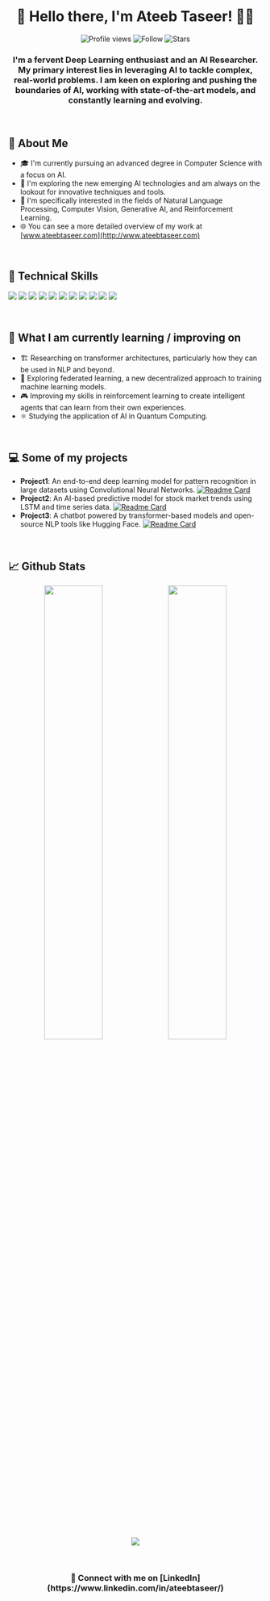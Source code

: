 <h1 align="center">👋 Hello there, I'm Ateeb Taseer! 👨‍💻</h1>

<div align="center">
  
![Profile views](https://gpvc.arturio.dev/Cardano-max)
![Follow](https://img.shields.io/github/followers/Cardano-max?label=Follow)
![Stars](https://img.shields.io/github/stars/Cardano-max?affiliations=OWNER%2CCOLLABORATOR)
  
</div>

<h3 align="center">I'm a fervent Deep Learning enthusiast and an AI Researcher. My primary interest lies in leveraging AI to tackle complex, real-world problems. I am keen on exploring and pushing the boundaries of AI, working with state-of-the-art models, and constantly learning and evolving.</h3>

<br />

## 🚀 About Me

- 🎓 I'm currently pursuing an advanced degree in Computer Science with a focus on AI.
- 🌱 I'm exploring the new emerging AI technologies and am always on the lookout for innovative techniques and tools.
- 🧠 I'm specifically interested in the fields of Natural Language Processing, Computer Vision, Generative AI, and Reinforcement Learning.
- 🌐 You can see a more detailed overview of my work at [www.ateebtaseer.com](http://www.ateebtaseer.com)

<br />

## 💼 Technical Skills

<p>
  <img src="https://img.shields.io/badge/Python-3776AB?style=for-the-badge&logo=python&logoColor=white" />
  <img src="https://img.shields.io/badge/C++-00599C?style=for-the-badge&logo=c%2B%2B&logoColor=white" />
  <img src="https://img.shields.io/badge/Java-ED8B00?style=for-the-badge&logo=java&logoColor=white" />
  <img src="https://img.shields.io/badge/JavaScript-F7DF1E?style=for-the-badge&logo=javascript&logoColor=black" />
  <img src="https://img.shields.io/badge/SQL-4479A1?style=for-the-badge&logo=sql&logoColor=white" />
  <img src="https://img.shields.io/badge/TensorFlow-FF6F00?style=for-the-badge&logo=tensorflow&logoColor=white" />
  <img src="https://img.shields.io/badge/PyTorch-EE4C2C?style=for-the-badge&logo=pytorch&logoColor=white" />
  <img src="https://img.shields.io/badge/Keras-D00000?style=for-the-badge&logo=keras&logoColor=white" />
  <img src="https://img.shields.io/badge/Git-F05032?style=for-the-badge&logo=git&logoColor=white" />
  <img src="https://img.shields.io/badge/Docker-2496ED?style=for-the-badge&logo=docker&logoColor=white" />
  <img src="https://img.shields.io/badge/Kubernetes-326CE5?style=for-the-badge&logo=kubernetes&logoColor=white" />
</p>

<br />

## 📖 What I am currently learning / improving on

- 🏗️ Researching on transformer architectures, particularly how they can be used in NLP and beyond.
- 📡 Exploring federated learning, a new decentralized approach to training machine learning models.
- 🎮 Improving my skills in reinforcement learning to create intelligent agents that can learn from their own experiences.
- ⚛️ Studying the application of AI in Quantum Computing.

<br />

## 💻 Some of my projects

- **Project1**: An end-to-end deep learning model for pattern recognition in large datasets using Convolutional Neural Networks. [![Readme Card](https://github-readme-stats.vercel.app/api/pin/?username=YourGithubUserName&repo=Project1)](https://github.com/YourGithubUserName/Project1)
- **Project2**: An AI-based predictive model for stock market trends using LSTM and time series data. [![Readme Card](https://github-readme-stats.vercel.app/api/pin/?username=YourGithubUserName&repo=Project2)](https://github.com/YourGithubUserName/Project2)
- **Project3**: A chatbot powered by transformer-based models and open-source NLP tools like Hugging Face. [![Readme Card](https://github-readme-stats.vercel.app/api/pin/?username=YourGithubUserName&repo=Project3)](https://github.com/YourGithubUserName/Project3)

<br />

## 📈 Github Stats

<p align="center">
  <img width="48%" src="https://github-readme-stats.vercel.app/api?username=YourGithubUserName&show_icons=true&theme=tokyonight" />
  <img width="48%" src="https://github-readme-streak-stats.herokuapp.com/?user=YourGithubUserName&theme=tokyonight" />
</p>
<p align="center">
  <img src="https://github-readme-stats.vercel.app/api/top-langs/?username=YourGithubUserName&layout=compact&theme=tokyonight" />
</p>

<br />

<h3 align="center">🔗 Connect with me on [LinkedIn](https://www.linkedin.com/in/ateebtaseer/)</h3>
